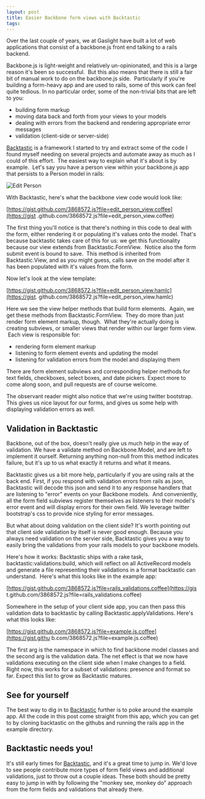 ```yaml
---
layout: post
title: Easier Backbone form views with Backtastic
tags: 
---
```

Over the last couple of years, we at Gaslight have built a lot of web
applications that consist of a backbone.js front end talking to a rails
backend.

Backbone.js is light-weight and relatively un-opinionated, and this is a large
reason it's been so successful.  But this also means that there is still a
fair bit of manual work to do on the backbone.js side.  Particularly if you're
building a form-heavy app and are used to rails, some of this work can feel
quite tedious. In no particular order, some of the non-trivial bits that are
left to you:

  * building form markup
  * moving data back and forth from your views to your models
  * dealing with errors from the backend and rendering appropriate error messages
  * validation (client-side or server-side)

[Backtastic](https://github.com/gaslight/backtastic) is a framework I started
to try and extract some of the code I found myself needing on several projects
and automate away as much as I could of this effort.  The easiest way to
explain what it's about is by example.  Let's say you have a person view
within your backbone.js app that persists to a Person model in rails:

![Edit Person](https://img.skitch.com/20121009-rsypmaxjifq69winnrxbiyw8b9.png)

With Backtastic, here's what the backbone view code would look like:

[https://gist.github.com/3868572.js?file=edit_person_view.coffee](https://gist
.github.com/3868572.js?file=edit_person_view.coffee)

The first thing you'll notice is that there's nothing in this code to deal
with the form, either rendering it or populating it's values onto the model.
That's because backtastic takes care of this for us: we get this functionality
because our view extends from Backtastic.FormView.  Notice also the form
submit event is bound to save.  This method is inherited from Backtastic.View,
and as you might guess, calls save on the model after it has been populated
with it's values from the form.

Now let's look at the view template:

[https://gist.github.com/3868572.js?file=edit_person_view.hamlc](https://gist.
github.com/3868572.js?file=edit_person_view.hamlc)

Here we see the view helper methods that build form elements.  Again, we get
these methods from Backtastic.FormView.  They do more than just render form
element markup, though.  What they're actually doing is creating subviews, or
smaller views that render within our larger form view.  Each view is
responsible for:

  * rendering form element markup
  * listening to form element events and updating the model
  * listening for validation errors from the model and displaying them

There are form element subviews and corresponding helper methods for text
fields, checkboxes, select boxes, and date pickers. Expect more to come along
soon, and pull requests are of course welcome.

The observant reader might also notice that we're using twitter bootstrap.
This gives us nice layout for our forms, and gives us some help with
displaying validation errors as well.

## Validation in Backtastic

Backbone, out of the box, doesn't really give us much help in the way of
validation. We have a validate method on Backbone.Model, and are left to
implement it ourself. Returning anything non-null from this method indicates
failure, but it's up to us what exactly it returns and what it means.

Backtastic gives us a bit more help, particularly if you are using rails at
the back end. First, if you respond with validation errors from rails as json,
Backtastic will decode this json and send it to any response handlers that are
listening to "error" events on your Backbone models.  And conveniently, all
the form field subviews register themselves as listeners to their model's
error event and will display errors for their own field. We leverage twitter
bootstrap's css to provide nice styling for error messages.

But what about doing validation on the client side? It's worth pointing out
that client side validation by itself is never good enough. Because you always
need validation on the servier side, Backtastic gives you a way to easily
bring the validations from your rails models to your backbone models.

Here's how it works: Backtastic ships with a rake task,
backtastic:validations:build, which will reflect on all ActiveRecord models
and generate a file representing their validations in a format backtastic can
understand.  Here's what this looks like in the example app:

[https://gist.github.com/3868572.js?file=rails_validations.coffee](https://gis
t.github.com/3868572.js?file=rails_validations.coffee)

Somewhere in the setup of your client side app, you can then pass this
validation data to backtastic by calling Backtastic.applyValidations. Here's
what this looks like:

[https://gist.github.com/3868572.js?file=example.js.coffee](https://gist.githu
b.com/3868572.js?file=example.js.coffee)

The first arg is the namespace in which to find backbone model classes and the
second arg is the validation data. The net effect is that we now have
validations executing on the client side when I make changes to a field. Right
now, this works for a subset of validations: presence and format so far.
Expect this list to grow as Backtastic matures.

## See for yourself

The best way to dig in to [Backtastic](https://github.com/gaslight/backtastic)
further is to poke around the example app. All the code in this post come
straight from this app, which you can get to by cloning backtastic on the
githubs and running the rails app in the example directory.

## Backtastic needs you!

It's still early times for
[Backtastic](https://github.com/gaslight/backtastic), and it's a great time to
jump in. We'd love to see people contribute more types of form field views and
additional validations, just to throw out a couple ideas. These both should be
pretty easy to jump in with by following the "monkey see, monkey do" approach
from the form fields and validations that already there.
